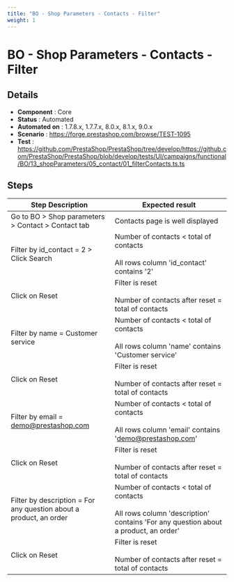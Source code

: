 ```yaml
---
title: "BO - Shop Parameters - Contacts - Filter"
weight: 1
---
```


# BO - Shop Parameters - Contacts - Filter
## Details
* **Component** : Core
* **Status** : Automated
* **Automated on** : 1.7.8.x, 1.7.7.x, 8.0.x, 8.1.x, 9.0.x
* **Scenario** : https://forge.prestashop.com/browse/TEST-1095
* **Test** : https://github.com/PrestaShop/PrestaShop/tree/develop/https://github.com/PrestaShop/PrestaShop/blob/develop/tests/UI/campaigns/functional/BO/13_shopParameters/05_contact/01_filterContacts.ts.ts

## Steps
| Step Description | Expected result |
| ----- | ----- |
| Go to BO > Shop parameters > Contact > Contact tab | Contacts page is well displayed |
| Filter by id_contact = 2 > Click Search | Number of contacts < total of contacts<br><br>All rows column 'id_contact' contains '2' |
| Click on Reset | Filter is reset<br><br>Number of contacts after reset = total of contacts |
| Filter by name = Customer service | Number of contacts < total of contacts<br><br>All rows column 'name' contains 'Customer service' |
| Click on Reset | Filter is reset<br><br>Number of contacts after reset = total of contacts |
| Filter by email = demo@prestashop.com | Number of contacts < total of contacts<br><br>All rows column 'email' contains 'demo@prestashop.com' |
| Click on Reset | Filter is reset<br><br>Number of contacts after reset = total of contacts |
| Filter by description = For any question about a product, an order | Number of contacts < total of contacts<br><br>All rows column 'description' contains 'For any question about a product, an order' |
| Click on Reset | Filter is reset<br><br>Number of contacts after reset = total of contacts |
